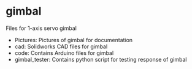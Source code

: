 # gimbal
Files for 1-axis servo gimbal

* Pictures: Pictures of gimbal for documentation
* cad: Solidworks CAD files for gimbal
* code: Contains Arduino files for gimbal
* gimbal_tester: Contains python script for testing response of gimbal
